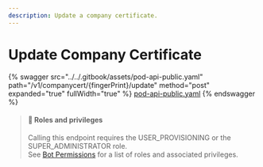 ```yaml
---
description: Update a company certificate.
---
```


# Update Company Certificate

{% swagger src="../../.gitbook/assets/pod-api-public.yaml" path="/v1/companycert/{fingerPrint}/update" method="post" expanded="true" fullWidth="true" %}
[pod-api-public.yaml](../../.gitbook/assets/pod-api-public.yaml)
{% endswagger %}

> #### 🚧 Roles and privileges
>
> Calling this endpoint requires the USER\_PROVISIONING or the SUPER\_ADMINISTRATOR role.\
> See [Bot Permissions](https://docs.developers.symphony.com/building-bots-on-symphony/configuration/bot-permissions) for a list of roles and associated privileges.
